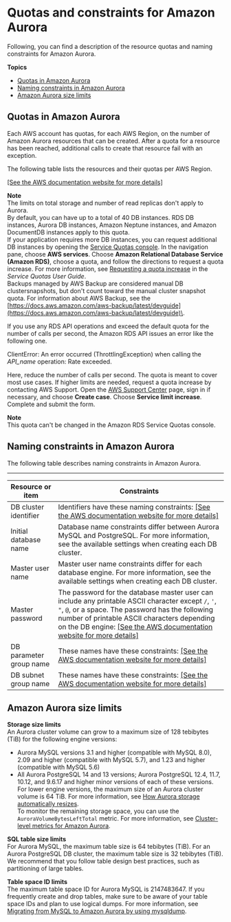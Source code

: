 # Quotas and constraints for Amazon Aurora<a name="CHAP_Limits"></a>

Following, you can find a description of the resource quotas and naming constraints for Amazon Aurora\.

**Topics**
+ [Quotas in Amazon Aurora](#RDS_Limits.Limits)
+ [Naming constraints in Amazon Aurora](#RDS_Limits.Constraints)
+ [Amazon Aurora size limits](#RDS_Limits.FileSize.Aurora)

## Quotas in Amazon Aurora<a name="RDS_Limits.Limits"></a>

Each AWS account has quotas, for each AWS Region, on the number of Amazon Aurora resources that can be created\. After a quota for a resource has been reached, additional calls to create that resource fail with an exception\.

The following table lists the resources and their quotas per AWS Region\.

[\[See the AWS documentation website for more details\]](http://docs.aws.amazon.com/AmazonRDS/latest/AuroraUserGuide/CHAP_Limits.html)

**Note**  
The limits on total storage and number of read replicas don't apply to Aurora\.  
By default, you can have up to a total of 40 DB instances\. RDS DB instances, Aurora DB instances, Amazon Neptune instances, and Amazon DocumentDB instances apply to this quota\.  
If your application requires more DB instances, you can request additional DB instances by opening the [Service Quotas console](https://console.aws.amazon.com/servicequotas/home?region=us-east-1#!/dashboard)\. In the navigation pane, choose **AWS services**\. Choose **Amazon Relational Database Service \(Amazon RDS\)**, choose a quota, and follow the directions to request a quota increase\. For more information, see [Requesting a quota increase](https://docs.aws.amazon.com/servicequotas/latest/userguide/request-increase.html) in the *Service Quotas User Guide*\.  
Backups managed by AWS Backup are considered manual DB clustersnapshots, but don't count toward the manual cluster snapshot quota\. For information about AWS Backup, see the [https://docs.aws.amazon.com/aws-backup/latest/devguide](https://docs.aws.amazon.com/aws-backup/latest/devguide)\.

If you use any RDS API operations and exceed the default quota for the number of calls per second, the Amazon RDS API issues an error like the following one\. 

ClientError: An error occurred \(ThrottlingException\) when calling the *API\_name* operation: Rate exceeded\. 

Here, reduce the number of calls per second\. The quota is meant to cover most use cases\. If higher limits are needed, request a quota increase by contacting AWS Support\. Open the [AWS Support Center](https://console.aws.amazon.com/support/home#/) page, sign in if necessary, and choose **Create case**\. Choose **Service limit increase**\. Complete and submit the form\.

**Note**  
This quota can't be changed in the Amazon RDS Service Quotas console\.

## Naming constraints in Amazon Aurora<a name="RDS_Limits.Constraints"></a>

The following table describes naming constraints in Amazon Aurora\. 


****  

| Resource or item | Constraints | 
| --- | --- | 
| DB cluster identifier |  Identifiers have these naming constraints: [\[See the AWS documentation website for more details\]](http://docs.aws.amazon.com/AmazonRDS/latest/AuroraUserGuide/CHAP_Limits.html)  | 
|  Initial database name  |  Database name constraints differ between Aurora MySQL and PostgreSQL\. For more information, see the available settings when creating each DB cluster\.  | 
|  Master user name  |  Master user name constraints differ for each database engine\. For more information, see the available settings when creating each DB cluster\.  | 
|  Master password  |  The password for the database master user can include any printable ASCII character except `/`, `'`, `"`, `@`, or a space\. The password has the following number of printable ASCII characters depending on the DB engine:   [\[See the AWS documentation website for more details\]](http://docs.aws.amazon.com/AmazonRDS/latest/AuroraUserGuide/CHAP_Limits.html)  | 
| DB parameter group name |  These names have these constraints: [\[See the AWS documentation website for more details\]](http://docs.aws.amazon.com/AmazonRDS/latest/AuroraUserGuide/CHAP_Limits.html)  | 
|  DB subnet group name  |  These names have these constraints: [\[See the AWS documentation website for more details\]](http://docs.aws.amazon.com/AmazonRDS/latest/AuroraUserGuide/CHAP_Limits.html)  | 

## Amazon Aurora size limits<a name="RDS_Limits.FileSize.Aurora"></a>

**Storage size limits**  
An Aurora cluster volume can grow to a maximum size of 128 tebibytes \(TiB\) for the following engine versions:  
+ Aurora MySQL versions 3\.1 and higher \(compatible with MySQL 8\.0\), 2\.09 and higher \(compatible with MySQL 5\.7\), and 1\.23 and higher \(compatible with MySQL 5\.6\)
+ All Aurora PostgreSQL 14 and 13 versions; Aurora PostgreSQL 12\.4, 11\.7, 10\.12, and 9\.6\.17 and higher minor versions of each of these versions\.
For lower engine versions, the maximum size of an Aurora cluster volume is 64 TiB\. For more information, see [How Aurora storage automatically resizes](Aurora.Overview.StorageReliability.md#aurora-storage-growth)\.  
To monitor the remaining storage space, you can use the `AuroraVolumeBytesLeftTotal` metric\. For more information, see [Cluster\-level metrics for Amazon Aurora](Aurora.AuroraMySQL.Monitoring.Metrics.md#Aurora.AuroraMySQL.Monitoring.Metrics.clusters)\.

**SQL table size limits**  
For Aurora MySQL, the maximum table size is 64 tebibytes \(TiB\)\. For an Aurora PostgreSQL DB cluster, the maximum table size is 32 tebibytes \(TiB\)\. We recommend that you follow table design best practices, such as partitioning of large tables\.

**Table space ID limits**  
The maximum table space ID for Aurora MySQL is 2147483647\. If you frequently create and drop tables, make sure to be aware of your table space IDs and plan to use logical dumps\. For more information, see [Migrating from MySQL to Amazon Aurora by using mysqldump](AuroraMySQL.Migrating.ExtMySQL.md#AuroraMySQL.Migrating.ExtMySQL.mysqldump)\.